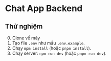 # Chat App Backend

## Thử nghiệm
0. Clone về máy
1. Tạo file `.env` như mẫu `.env.example`.
2. Chạy `npm install` (hoặc `pnpm install`).
3. Chạy server: `npm run dev` (hoặc `pnpm run dev`).
